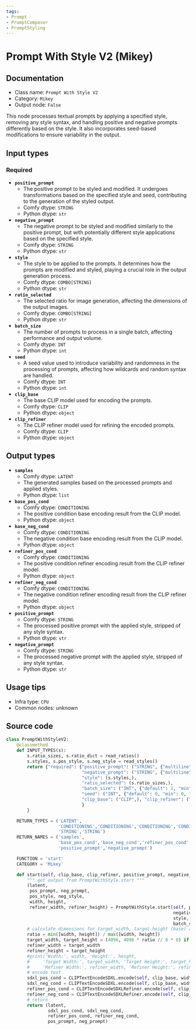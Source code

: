 ```yaml
---
tags:
- Prompt
- PromptComposer
- PromptStyling
---
```


# Prompt With Style V2 (Mikey)
## Documentation
- Class name: `Prompt With Style V2`
- Category: `Mikey`
- Output node: `False`

This node processes textual prompts by applying a specified style, removing any style syntax, and handling positive and negative prompts differently based on the style. It also incorporates seed-based modifications to ensure variability in the output.
## Input types
### Required
- **`positive_prompt`**
    - The positive prompt to be styled and modified. It undergoes transformations based on the specified style and seed, contributing to the generation of the styled output.
    - Comfy dtype: `STRING`
    - Python dtype: `str`
- **`negative_prompt`**
    - The negative prompt to be styled and modified similarly to the positive prompt, but with potentially different style applications based on the specified style.
    - Comfy dtype: `STRING`
    - Python dtype: `str`
- **`style`**
    - The style to be applied to the prompts. It determines how the prompts are modified and styled, playing a crucial role in the output generation process.
    - Comfy dtype: `COMBO[STRING]`
    - Python dtype: `str`
- **`ratio_selected`**
    - The selected ratio for image generation, affecting the dimensions of the output images.
    - Comfy dtype: `COMBO[STRING]`
    - Python dtype: `str`
- **`batch_size`**
    - The number of prompts to process in a single batch, affecting performance and output volume.
    - Comfy dtype: `INT`
    - Python dtype: `int`
- **`seed`**
    - A seed value used to introduce variability and randomness in the processing of prompts, affecting how wildcards and random syntax are handled.
    - Comfy dtype: `INT`
    - Python dtype: `int`
- **`clip_base`**
    - The base CLIP model used for encoding the prompts.
    - Comfy dtype: `CLIP`
    - Python dtype: `object`
- **`clip_refiner`**
    - The CLIP refiner model used for refining the encoded prompts.
    - Comfy dtype: `CLIP`
    - Python dtype: `object`
## Output types
- **`samples`**
    - Comfy dtype: `LATENT`
    - The generated samples based on the processed prompts and applied styles.
    - Python dtype: `list`
- **`base_pos_cond`**
    - Comfy dtype: `CONDITIONING`
    - The positive condition base encoding result from the CLIP model.
    - Python dtype: `object`
- **`base_neg_cond`**
    - Comfy dtype: `CONDITIONING`
    - The negative condition base encoding result from the CLIP model.
    - Python dtype: `object`
- **`refiner_pos_cond`**
    - Comfy dtype: `CONDITIONING`
    - The positive condition refiner encoding result from the CLIP refiner model.
    - Python dtype: `object`
- **`refiner_neg_cond`**
    - Comfy dtype: `CONDITIONING`
    - The negative condition refiner encoding result from the CLIP refiner model.
    - Python dtype: `object`
- **`positive_prompt`**
    - Comfy dtype: `STRING`
    - The processed positive prompt with the applied style, stripped of any style syntax.
    - Python dtype: `str`
- **`negative_prompt`**
    - Comfy dtype: `STRING`
    - The processed negative prompt with the applied style, stripped of any style syntax.
    - Python dtype: `str`
## Usage tips
- Infra type: `CPU`
- Common nodes: unknown


## Source code
```python
class PromptWithStyleV2:
    @classmethod
    def INPUT_TYPES(s):
        s.ratio_sizes, s.ratio_dict = read_ratios()
        s.styles, s.pos_style, s.neg_style = read_styles()
        return {"required": {"positive_prompt": ("STRING", {"multiline": True, 'default': 'Positive Prompt'}),
                             "negative_prompt": ("STRING", {"multiline": True, 'default': 'Negative Prompt'}),
                             "style": (s.styles,),
                             "ratio_selected": (s.ratio_sizes,),
                             "batch_size": ("INT", {"default": 1, "min": 1, "max": 64}),
                             "seed": ("INT", {"default": 0, "min": 0, "max": 0xffffffffffffffff}),
                             "clip_base": ("CLIP",), "clip_refiner": ("CLIP",),
                             }
        }

    RETURN_TYPES = ('LATENT',
                    'CONDITIONING','CONDITIONING','CONDITIONING','CONDITIONING',
                    'STRING','STRING')
    RETURN_NAMES = ('samples',
                    'base_pos_cond','base_neg_cond','refiner_pos_cond','refiner_neg_cond',
                    'positive_prompt','negative_prompt')

    FUNCTION = 'start'
    CATEGORY = 'Mikey'

    def start(self, clip_base, clip_refiner, positive_prompt, negative_prompt, style, ratio_selected, batch_size, seed):
        """ get output from PromptWithStyle.start """
        (latent,
         pos_prompt, neg_prompt,
         pos_style, neg_style,
         width, height,
         refiner_width, refiner_height) = PromptWithStyle.start(self, positive_prompt,
                                                                negative_prompt,
                                                                style, ratio_selected,
                                                                batch_size, seed)
        # calculate dimensions for target_width, target height (base) and refiner_width, refiner_height (refiner)
        ratio = min([width, height]) / max([width, height])
        target_width, target_height = (4096, 4096 * ratio // 8 * 8) if width > height else (4096 * ratio // 8 * 8, 4096)
        refiner_width = target_width
        refiner_height = target_height
        #print('Width:', width, 'Height:', height,
        #     'Target Width:', target_width, 'Target Height:', target_height,
        #     'Refiner Width:', refiner_width, 'Refiner Height:', refiner_height)
        # encode text
        sdxl_pos_cond = CLIPTextEncodeSDXL.encode(self, clip_base, width, height, 0, 0, target_width, target_height, pos_prompt, pos_style)[0]
        sdxl_neg_cond = CLIPTextEncodeSDXL.encode(self, clip_base, width, height, 0, 0, target_width, target_height, neg_prompt, neg_style)[0]
        refiner_pos_cond = CLIPTextEncodeSDXLRefiner.encode(self, clip_refiner, 6, refiner_width, refiner_height, pos_prompt)[0]
        refiner_neg_cond = CLIPTextEncodeSDXLRefiner.encode(self, clip_refiner, 2.5, refiner_width, refiner_height, neg_prompt)[0]
        # return
        return (latent,
                sdxl_pos_cond, sdxl_neg_cond,
                refiner_pos_cond, refiner_neg_cond,
                pos_prompt, neg_prompt)

```
